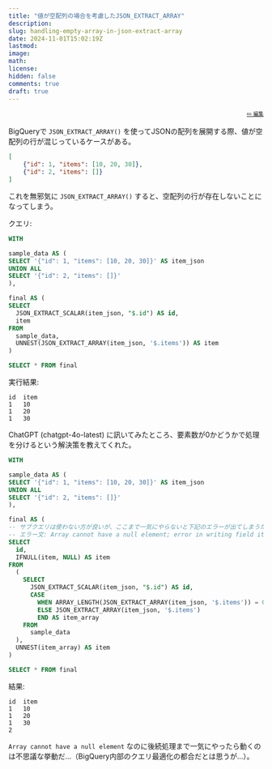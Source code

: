 ```yaml
---
title: "値が空配列の場合を考慮したJSON_EXTRACT_ARRAY"
description: 
slug: handling-empty-array-in-json-extract-array
date: 2024-11-01T15:02:19Z
lastmod:
image: 
math: 
license: 
hidden: false
comments: true
draft: true
---
```


<font size="1" align="right">

[✏️ 編集](https://github.com/yamamoto-yuta/yamamoto-yuta.github.io/blob/main/content/post/handling-empty-array-in-json-extract-array/index.md)

</font>

BigQueryで `JSON_EXTRACT_ARRAY()` を使ってJSONの配列を展開する際、値が空配列の行が混じっているケースがある。

```json
[
    {"id": 1, "items": [10, 20, 30]},
    {"id": 2, "items": []}
]
```

これを無邪気に `JSON_EXTRACT_ARRAY()` すると、空配列の行が存在しないことになってしまう。

クエリ:

```sql
WITH

sample_data AS (
SELECT '{"id": 1, "items": [10, 20, 30]}' AS item_json
UNION ALL
SELECT '{"id": 2, "items": []}'
),

final AS (
SELECT
  JSON_EXTRACT_SCALAR(item_json, "$.id") AS id,
  item
FROM
  sample_data,
  UNNEST(JSON_EXTRACT_ARRAY(item_json, '$.items')) AS item
)

SELECT * FROM final
```

実行結果:

```
id	item
1	10
1	20
1	30
```

ChatGPT (chatgpt-4o-latest) に訊いてみたところ、要素数が0かどうかで処理を分けるという解決策を教えてくれた。

```sql
WITH

sample_data AS (
SELECT '{"id": 1, "items": [10, 20, 30]}' AS item_json
UNION ALL
SELECT '{"id": 2, "items": []}'
),

final AS (
-- サブクエリは使わない方が良いが、ここまで一気にやらないと下記のエラーが出てしまうため例外的に使っている
-- エラー文: Array cannot have a null element; error in writing field item_array
SELECT
  id,
  IFNULL(item, NULL) AS item
FROM
  (
    SELECT
      JSON_EXTRACT_SCALAR(item_json, "$.id") AS id,
      CASE
        WHEN ARRAY_LENGTH(JSON_EXTRACT_ARRAY(item_json, '$.items')) = 0 THEN ARRAY<STRING>[NULL]
        ELSE JSON_EXTRACT_ARRAY(item_json, '$.items')
        END AS item_array
    FROM
      sample_data
  ),
  UNNEST(item_array) AS item
)

SELECT * FROM final
```

結果:

```
id	item
1	10
1	20
1	30
2	
```

`Array cannot have a null element` なのに後続処理まで一気にやったら動くのは不思議な挙動だ…（BigQuery内部のクエリ最適化の都合だとは思うが…）。
